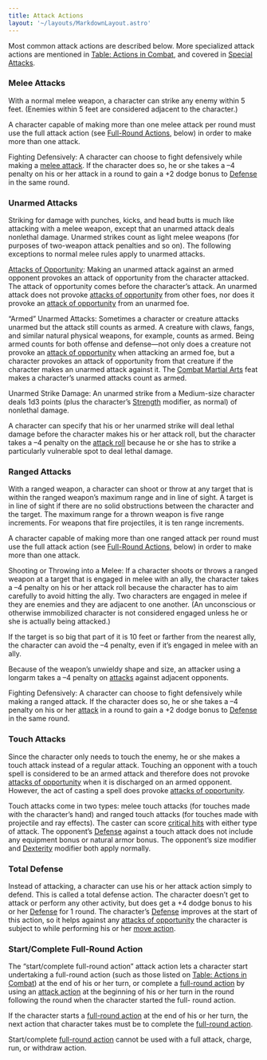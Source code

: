 ```yaml
---
title: Attack Actions
layout: '~/layouts/MarkdownLayout.astro'
---
```

Most common attack actions are described below. More specialized attack
actions are mentioned in [Table: Actions in Combat](/modern.d20.srd/combat/actions.in.combat), and covered in [Special Attacks](/modern.d20.srd/combat/index).

### Melee Attacks

With a normal melee weapon, a character can strike any enemy within 5 feet.
(Enemies within 5 feet are considered adjacent to the character.)

A character capable of making more than one melee attack per round must use
the full attack action (see [Full-Round Actions](/modern.d20.srd/combat/full.round.actions), below) in order to make
more than one attack.

Fighting Defensively: A character can choose to fight defensively while making
a [melee attack](/modern.d20.srd/combat/attack.roll). If the character does
so, he or she takes a –4 penalty on his or her attack in a round to gain a +2
dodge bonus to [Defense](/modern.d20.srd/combat/defense) in the same round.

### Unarmed Attacks

Striking for damage with punches, kicks, and head butts is much like attacking
with a melee weapon, except that an unarmed attack deals nonlethal damage.
Unarmed strikes count as light melee weapons (for purposes of two-weapon
attack penalties and so on). The following exceptions to normal melee rules
apply to unarmed attacks.

[Attacks of Opportunity](/modern.d20.srd/combat/attacks.of.opportunity):
Making an unarmed attack against an armed opponent provokes an attack of
opportunity from the character attacked. The attack of opportunity comes
before the character’s attack. An unarmed attack does not provoke [attacks of opportunity](/modern.d20.srd/combat/attacks.of.opportunity) from other foes,
nor does it provoke an [attack of opportunity](/modern.d20.srd/combat/attacks.of.opportunity) from an unarmed
foe.

“Armed” Unarmed Attacks: Sometimes a character or creature attacks unarmed but
the attack still counts as armed. A creature with claws, fangs, and similar
natural physical weapons, for example, counts as armed. Being armed counts for
both offense and defense—not only does a creature not provoke an [attack of opportunity](/modern.d20.srd/combat/attacks.of.opportunity) when attacking an
armed foe, but a character provokes an attack of opportunity from that
creature if the character makes an unarmed attack against it. The [Combat Martial Arts](/modern.d20.srd/feats/combat.martial.arts) feat makes a
character’s unarmed attacks count as armed.

Unarmed Strike Damage: An unarmed strike from a Medium-size character deals
1d3 points (plus the character’s
[Strength](/modern.d20.srd/basics/ability.scores) modifier, as normal) of
nonlethal damage.

A character can specify that his or her unarmed strike will deal lethal damage
before the character makes his or her attack roll, but the character takes a
–4 penalty on the [attack roll](/modern.d20.srd/combat/attack.roll) because he
or she has to strike a particularly vulnerable spot to deal lethal damage.

### Ranged Attacks

With a ranged weapon, a character can shoot or throw at any target that is
within the ranged weapon’s maximum range and in line of sight. A target is in
line of sight if there are no solid obstructions between the character and the
target. The maximum range for a thrown weapon is five range increments. For
weapons that fire projectiles, it is ten range increments.

A character capable of making more than one ranged attack per round must use
the full attack action (see [Full-Round Actions](/modern.d20.srd/combat/full.round.actions), below) in order to make
more than one attack.

Shooting or Throwing into a Melee: If a character shoots or throws a ranged
weapon at a target that is engaged in melee with an ally, the character takes
a –4 penalty on his or her attack roll because the character has to aim
carefully to avoid hitting the ally. Two characters are engaged in melee if
they are enemies and they are adjacent to one another. (An unconscious or
otherwise immobilized character is not considered engaged unless he or she is
actually being attacked.)

If the target is so big that part of it is 10 feet or farther from the nearest
ally, the character can avoid the –4 penalty, even if it’s engaged in melee
with an ally.

Because of the weapon’s unwieldy shape and size, an attacker using a longarm
takes a –4 penalty on [attacks](/modern.d20.srd/combat/attack.roll) against
adjacent opponents.

Fighting Defensively: A character can choose to fight defensively while making
a ranged attack. If the character does so, he or she takes a –4 penalty on his
or her [attack](/modern.d20.srd/combat/attack.roll) in a round to gain a +2
dodge bonus to [Defense](/modern.d20.srd/combat/defense) in the same round.

### Touch Attacks

Since the character only needs to touch the enemy, he or she makes a touch
attack instead of a regular attack. Touching an opponent with a touch spell is
considered to be an armed attack and therefore does not provoke [attacks of opportunity](/modern.d20.srd/combat/attacks.of.opportunity) when it is
discharged on an armed opponent. However, the act of casting a spell does
provoke [attacks of opportunity](/modern.d20.srd/combat/attacks.of.opportunity).

Touch attacks come in two types: melee touch attacks (for touches made with
the character’s hand) and ranged touch attacks (for touches made with
projectile and ray effects). The caster can score [critical hits](/modern.d20.srd/combat/critical.hits) with either type of attack. The
opponent’s [Defense](/modern.d20.srd/combat/defense) against a touch attack
does not include any equipment bonus or natural armor bonus. The opponent’s
size modifier and [Dexterity](/modern.d20.srd/basics/ability.scores) modifier
both apply normally.

### Total Defense

Instead of attacking, a character can use his or her attack action simply to
defend. This is called a total defense action. The character doesn’t get to
attack or perform any other activity, but does get a +4 dodge bonus to his or
her [Defense](/modern.d20.srd/combat/defense) for 1 round. The character’s
[Defense](/modern.d20.srd/combat/defense) improves at the start of this
action, so it helps against any [attacks of opportunity](/modern.d20.srd/combat/attacks.of.opportunity) the character is
subject to while performing his or her [move action](/modern.d20.srd/combat/move.actions).

### Start/Complete Full-Round Action

The “start/complete full-round action” attack action lets a character start
undertaking a full-round action (such as those listed on [Table: Actions in Combat](/modern.d20.srd/combat/actions.in.combat)) at the end of his or her
turn, or complete a [full-round action](/modern.d20.srd/combat/full.round.actions) by using an [attack action](/modern.d20.srd/combat/attack.actions) at the beginning of his or her
turn in the round following the round when the character started the full-
round action.

If the character starts a [full-round action](/modern.d20.srd/combat/full.round.actions) at the end of his or her
turn, the next action that character takes must be to complete the [full-round action](/modern.d20.srd/combat/full.round.actions).

Start/complete [full-round action](/modern.d20.srd/combat/full.round.actions)
cannot be used with a full attack, charge, run, or withdraw action.

